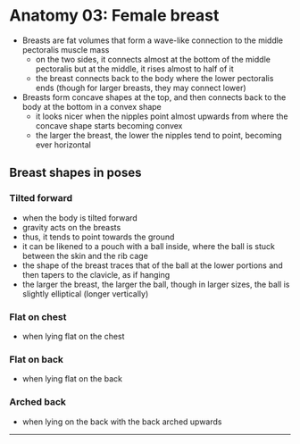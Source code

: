 # Anatomy 03: Female breast

- Breasts are fat volumes that form a wave-like connection to the middle pectoralis muscle mass
  - on the two sides, it connects almost at the bottom of the middle pectoralis but at the middle, it rises almost to half of it
  - the breast connects back to the body where the lower pectoralis ends (though for larger breasts, they may connect lower)
- Breasts form concave shapes at the top, and then connects back to the body at the bottom in a convex shape
  - it looks nicer when the nipples point almost upwards from where the concave shape starts becoming convex
  - the larger the breast, the lower the nipples tend to point, becoming ever horizontal

## Breast shapes in poses

### Tilted forward

- when the body is tilted forward
- gravity acts on the breasts
- thus, it tends to point towards the ground
- it can be likened to a pouch with a ball inside, where the ball is stuck between the skin and the rib cage
- the shape of the breast traces that of the ball at the lower portions and then tapers to the clavicle, as if hanging
- the larger the breast, the larger the ball, though in larger sizes, the ball is slightly elliptical (longer vertically)

### Flat on chest

- when lying flat on the chest

### Flat on back

- when lying flat on the back

### Arched back

- when lying on the back with the back arched upwards

---
